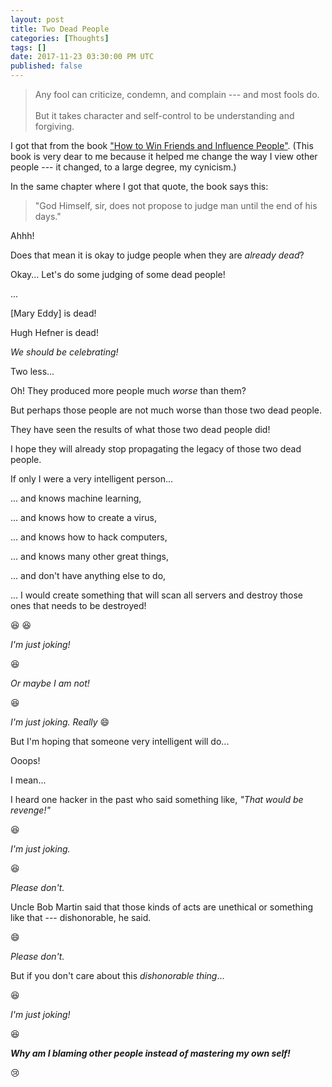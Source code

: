 ```yaml
---
layout: post
title: Two Dead People
categories: [Thoughts]
tags: []
date: 2017-11-23 03:30:00 PM UTC
published: false
---
```


<!-- November 24, 2017 11:30:00 PM Philippine Time -->

> Any fool can criticize, condemn, and complain --- and most fools do.
<br /><br />
> But it takes character and self-control to be understanding and forgiving.

I got that from the book ["How to Win Friends and Influence People"](https://www.bookdepository.com/book/9780091906818?a_aid=jflaga). (This book is very dear to me because it helped me change the way I view other people --- it changed, to a large degree, my cynicism.)

In the same chapter where I got that quote, the book says this:

> "God Himself, sir, does not propose to judge man until the end of his days."

Ahhh!

Does that mean it is okay to judge people when they are _already dead_?

Okay... Let's do some judging of some dead people!


<!--more-->

...


[Mary Eddy]  is dead!

Hugh Hefner is dead!


_We should be celebrating!_


Two less...


Oh! They produced more people much _worse_ than them?

But perhaps those people are not much worse than those two dead people.

They have seen the results of what those two dead people did!

I hope they will already stop propagating the legacy of those two dead people.

If only I were a very intelligent person...

... and knows machine learning, 

... and knows how to create a virus,

... and knows how to hack computers, 

... and knows many other great things, 

... and don't have anything else to do,

... I would create something that will scan all servers and destroy those ones that needs to be destroyed!

:laughing: :laughing:


_I'm just joking!_

:laughing:


_Or maybe I am not!_

:laughing:

_I'm just joking. Really_ :smile:


But I'm hoping that someone very intelligent will do...

Ooops!

I mean...

I heard one hacker in the past who said something like, _"That would be revenge!"_

:laughing:

_I'm just joking._

:laughing:

_Please don't._

Uncle Bob Martin said that those kinds of acts are unethical or something like that --- dishonorable, he said.

:smile:

_Please don't._

But if you don't care about this _dishonorable thing_...

:laughing:

_I'm just joking!_ 

:laughing:

_**Why am I blaming other people instead of mastering my own self!**_

:cry:
